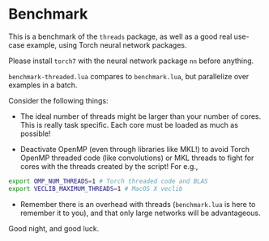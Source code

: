 # Benchmark #

This is a benchmark of the `threads` package, as well as a good real
use-case example, using Torch neural network packages.

Please install `torch7` with the neural network package `nn` before anything.

`benchmark-threaded.lua` compares to `benchmark.lua`, but parallelize over
examples in a batch.

Consider the following things:

  - The ideal number of threads might be larger than your number of
    cores. This is really task specific. Each core must be loaded as much
    as possible!

  - Deactivate OpenMP (even through libraries like MKL!) to avoid Torch
    OpenMP threaded code (like convolutions) or MKL threads to fight for
    cores with the threads created by the script! For e.g.,
```sh
export OMP_NUM_THREADS=1 # Torch threaded code and BLAS
export VECLIB_MAXIMUM_THREADS=1 # MacOS X veclib
```

  - Remember there is an overhead with threads (`benchmark.lua` is here to
    remember it to you), and that only large networks will be advantageous.

Good night, and good luck.
